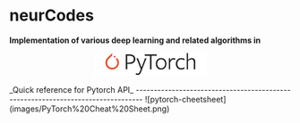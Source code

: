 # neurCodes
**Implementation of various deep learning and related algorithms in**

<p align='center'><img width='40%' src='images/pytorch_logo.svg' /></p>
_Quick reference for Pytorch API_
--------------------------------------------------------------------------------
![pytorch-cheetsheet](images/PyTorch%20Cheat%20Sheet.png)
